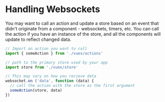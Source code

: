 # Handling Websockets

You may want to call an action and update a store based on an event that didn't originate from a component - websockets, timers, etc. You can call the action if you have an instance of the store, and all the components will update to reflect changed data.

```js
// Import an action you want to call
import { someAction } from './vuex/actions'

// path to the primary store used by your app
import store from './vuex/store'

// This may vary on how you recieve data
websocket.on ('data', function (data) {
  // call the action with the store as the first argument
  someAction(store, data)
})
```
